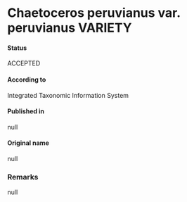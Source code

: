Chaetoceros peruvianus var. peruvianus VARIETY
=======

#### Status
ACCEPTED

#### According to
Integrated Taxonomic Information System

#### Published in
null

#### Original name
null

### Remarks
null